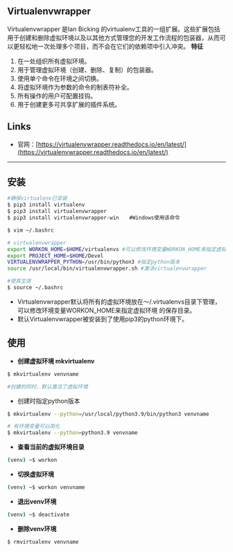## Virtualenvwrapper
Virtualenvwrapper 是Ian Bicking 的virtualenv工具的一组扩展。这些扩展包括用于创建和删除虚拟环境以及以其他方式管理您的开发工作流程的包装器，从而可以更轻松地一次处理多个项目，而不会在它们的依赖项中引入冲突。
**特征**

1. 在一处组织所有虚拟环境。
2. 用于管理虚拟环境（创建、删除、复制）的包装器。
3. 使用单个命令在环境之间切换。
4. 将虚拟环境作为参数的命令的制表符补全。
5. 所有操作的用户可配置挂钩。
6. 用于创建更多可共享扩展的插件系统。
## Links

- 官网：[https://virtualenvwrapper.readthedocs.io/en/latest/](https://virtualenvwrapper.readthedocs.io/en/latest/)

---

## 安装
```bash
#确保virtualenv已安装
$ pip3 install virtualenv
$ pip3 install virtualenvwrapper
$ pip3 install virtualenvwrapper-win　　#Windows使用该命令
```
```bash
$ vim ~/.bashrc

# virtualenvwrapper
export WORKON_HOME=$HOME/virtualenvs #可以修改环境变量WORKON_HOME来指定虚拟环境的保存目录，用户家目录下virtualenvs文件夹.
export PROJECT_HOME=$HOME/Devel
VIRTUALENVWRAPPER_PYTHON=/usr/bin/python3 #指定python版本
source /usr/local/bin/virtualenvwrapper.sh #激活virtualenvwrapper

#使其生效
$ source ~/.bashrc
```

- Virtualenvwrapper默认将所有的虚拟环境放在～/.virtualenvs目录下管理，可以修改环境变量WORKON_HOME来指定虚拟环境 的保存目录。
- 默认Virtualenvwrapper被安装到了使用pip3的python环境下。

## 使用

- **创建虚拟环境 mkvirtualenv**
```bash
$ mkvirtualenv venvname

#创建的同时，默认激活了虚拟环境
```

- 创建时指定python版本
```bash
$ mkvirtualenv --python=/usr/local/python3.9/bin/python3 venvname

# 有环境变量可以简化 
$ mkvirtualenv --python=python3.9 venvname
```

- **查看当前的虚拟环境目录**
```bash
(venv) ~$ workon
```

- **切换虚拟环境**
```bash
(venv) ~$ workon venvname
```

- **退出venv环境**
```bash
(venv) ~$ deactivate
```

- **删除venv环境**
```bash
$ rmvirtualenv venvname
```
